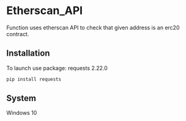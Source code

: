 # Etherscan_API

Function uses etherscan API to check that given address is an erc20 contract.

## Installation

To launch use package:
requests 2.22.0 
```python
pip install requests
```


## System

Windows 10 
